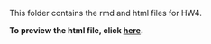 This folder contains the rmd and html files for HW4. 


**To preview the html file, click [here]().** 
